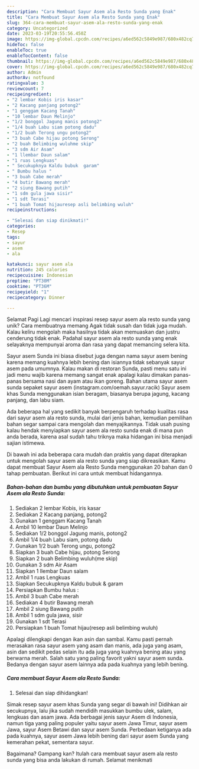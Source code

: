 ```yaml
---
description: "Cara Membuat Sayur Asem ala Resto Sunda yang Enak"
title: "Cara Membuat Sayur Asem ala Resto Sunda yang Enak"
slug: 364-cara-membuat-sayur-asem-ala-resto-sunda-yang-enak
category: Uncategorized
date: 2023-03-19T20:55:56.450Z
image: https://img-global.cpcdn.com/recipes/a6ed562c5849e987/680x482cq70/sayur-asem-ala-resto-sunda-foto-resep-utama.jpg
hideToc: false
enableToc: true
enableTocContent: false
thumbnail: https://img-global.cpcdn.com/recipes/a6ed562c5849e987/680x482cq70/sayur-asem-ala-resto-sunda-foto-resep-utama.jpg
cover: https://img-global.cpcdn.com/recipes/a6ed562c5849e987/680x482cq70/sayur-asem-ala-resto-sunda-foto-resep-utama.jpg
author: Admin
authorAv: notfound
ratingvalue: 3
reviewcount: 7
recipeingredient:
- "2 lembar Kobis iris kasar"
- "2 Kacang panjang potong2"
- "1 genggam Kacang Tanah"
- "10 lembar Daun Melinjo"
- "1/2 bonggol Jagung manis potong2"
- "1/4 buah Labu siam potong dadu"
- "1/2 buah Terong ungu potong2"
- "3 buah Cabe hijau potong Serong"
- "2 buah Belimbing wuluhme skip"
- "3 sdm Air Asam"
- "1 llembar Daun salam"
- "1 ruas Lengkuas"
- " Secukupknya Kaldu bubuk  garam"
- " Bumbu halus "
- "3 buah Cabe merah"
- "4 butir Bawang merah"
- "2 siung Bawang putih"
- "1 sdm gula jawa sisir"
- "1 sdt Terasi"
- "1 buah Tomat hijauresep asli belimbing wuluh"
recipeinstructions:

- "Selesai dan siap dinikmati!"
categories:
- Resep
tags:
- sayur
- asem
- ala

katakunci: sayur asem ala 
nutrition: 245 calories
recipecuisine: Indonesian
preptime: "PT30M"
cooktime: "PT36M"
recipeyield: "1"
recipecategory: Dinner

---
```



Selamat Pagi Lagi mencari inspirasi resep sayur asem ala resto sunda yang unik? Cara membuatnya memang Agak tidak susah dan tidak juga mudah. Kalau keliru mengolah maka hasilnya tidak akan memuaskan dan justru cenderung tidak enak. Padahal sayur asem ala resto sunda yang enak selayaknya mempunyai aroma dan rasa yang dapat memancing selera kita.


Sayur asem Sunda ini biasa disebut juga dengan nama sayur asem bening karena memang kuahnya lebih bening dan isiannya tidak sebanyak sayur asem pada umumnya. Kalau makan di restoran Sunda, pasti menu satu ini jadi menu wajib karena memang sangat enak apalagi kalau dimakan panas-panas bersama nasi dan ayam atau ikan goreng. Bahan utama sayur asem sunda sepaket sayur asem (instagram.com/oemah.sayur.racik) Sayur asem khas Sunda menggunakan isian beragam, biasanya berupa jagung, kacang panjang, dan labu siam.

Ada beberapa hal yang sedikit banyak berpengaruh terhadap kualitas rasa dari sayur asem ala resto sunda, mulai dari jenis bahan, kemudian pemilihan bahan segar sampai cara mengolah dan menyajikannya. Tidak usah pusing kalau hendak menyiapkan sayur asem ala resto sunda enak di mana pun anda berada, karena asal sudah tahu triknya maka hidangan ini bisa menjadi sajian istimewa.


Di bawah ini ada beberapa cara mudah dan praktis yang dapat diterapkan untuk mengolah sayur asem ala resto sunda yang siap dikreasikan. Kamu dapat membuat Sayur Asem ala Resto Sunda menggunakan 20 bahan dan 0 tahap pembuatan. Berikut ini cara untuk membuat hidangannya.

<!--inarticleads1-->

##### Bahan-bahan dan bumbu yang dibutuhkan untuk pembuatan Sayur Asem ala Resto Sunda:

1. Sediakan 2 lembar Kobis, iris kasar
1. Sediakan 2 Kacang panjang, potong2
1. Gunakan 1 genggam Kacang Tanah
1. Ambil 10 lembar Daun Melinjo
1. Sediakan 1/2 bonggol Jagung manis, potong2
1. Ambil 1/4 buah Labu siam, potong dadu
1. Gunakan 1/2 buah Terong ungu, potong2
1. Siapkan 3 buah Cabe hijau, potong Serong
1. Siapkan 2 buah Belimbing wuluh(me skip)
1. Gunakan 3 sdm Air Asam
1. Siapkan 1 llembar Daun salam
1. Ambil 1 ruas Lengkuas
1. Siapkan  Secukupknya Kaldu bubuk &amp; garam
1. Persiapkan  Bumbu halus :
1. Ambil 3 buah Cabe merah
1. Sediakan 4 butir Bawang merah
1. Ambil 2 siung Bawang putih
1. Ambil 1 sdm gula jawa, sisir
1. Gunakan 1 sdt Terasi
1. Persiapkan 1 buah Tomat hijau(resep asli belimbing wuluh)


Apalagi dilengkapi dengan ikan asin dan sambal. Kamu pasti pernah merasakan rasa sayur asem yang asam dan manis, ada juga yang asam, asin dan sedikit pedas selain itu ada juga yang kuahnya bening atau yang berwarna merah. Salah satu yang paling favorit yakni sayur asem sunda. Bedanya dengan sayur asem lainnya ada pada kuahnya yang lebih bening. 

<!--inarticleads2-->

##### Cara membuat Sayur Asem ala Resto Sunda:


1. Selesai dan siap dihidangkan!

Simak resep sayur asem khas Sunda yang segar di bawah ini! Didihkan air secukupnya, lalu jika sudah mendidih masukkan bumbu ulek, salam, lengkuas dan asam jawa. Ada berbagai jenis sayur Asem di Indonesia, namun tiga yang paling populer yaitu sayur asem Jawa Timur, sayur asem Jawa, sayur Asem Betawi dan sayur asem Sunda. Perbedaan ketiganya ada pada kuahnya, sayur asem Jawa lebih bening dari sayur asem Sunda yang kemerahan pekat, sementara sayur. 

Bagaimana? Gampang kan? Itulah cara membuat sayur asem ala resto sunda yang bisa anda lakukan di rumah. Selamat menikmati
